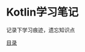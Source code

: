 # Kotlin学习笔记

记录下学习痕迹，遗忘知识点

[目录](https://github.com/cc2hh/Kotlin-studyNote/blob/master/SUMMARY.md)


